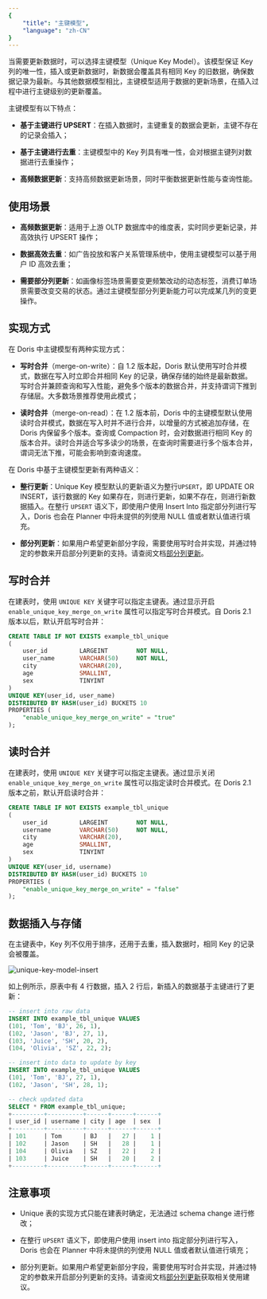 ```yaml
---
{
    "title": "主键模型",
    "language": "zh-CN"
}
---
```


<!-- 
Licensed to the Apache Software Foundation (ASF) under one
or more contributor license agreements.  See the NOTICE file
distributed with this work for additional information
regarding copyright ownership.  The ASF licenses this file
to you under the Apache License, Version 2.0 (the
"License"); you may not use this file except in compliance
with the License.  You may obtain a copy of the License at

  http://www.apache.org/licenses/LICENSE-2.0

Unless required by applicable law or agreed to in writing,
software distributed under the License is distributed on an
"AS IS" BASIS, WITHOUT WARRANTIES OR CONDITIONS OF ANY
KIND, either express or implied.  See the License for the
specific language governing permissions and limitations
under the License.
-->

当需要更新数据时，可以选择主键模型（Unique Key Model）。该模型保证 Key 列的唯一性，插入或更新数据时，新数据会覆盖具有相同 Key 的旧数据，确保数据记录为最新。与其他数据模型相比，主键模型适用于数据的更新场景，在插入过程中进行主键级别的更新覆盖。

主键模型有以下特点：

* **基于主键进行 UPSERT**：在插入数据时，主键重复的数据会更新，主键不存在的记录会插入；

* **基于主键进行去重**：主键模型中的 Key 列具有唯一性，会对根据主键列对数据进行去重操作；

* **高频数据更新**：支持高频数据更新场景，同时平衡数据更新性能与查询性能。

## 使用场景

* **高频数据更新**：适用于上游 OLTP 数据库中的维度表，实时同步更新记录，并高效执行 UPSERT 操作；

* **数据高效去重**：如广告投放和客户关系管理系统中，使用主键模型可以基于用户 ID 高效去重；

* **需要部分列更新**：如画像标签场景需要变更频繁改动的动态标签，消费订单场景需要改变交易的状态。通过主键模型部分列更新能力可以完成某几列的变更操作。

## 实现方式

在 Doris 中主键模型有两种实现方式：

* **写时合并**（merge-on-write）：自 1.2 版本起，Doris 默认使用写时合并模式，数据在写入时立即合并相同 Key 的记录，确保存储的始终是最新数据。写时合并兼顾查询和写入性能，避免多个版本的数据合并，并支持谓词下推到存储层。大多数场景推荐使用此模式；

* **读时合并**（merge-on-read）：在 1.2 版本前，Doris 中的主键模型默认使用读时合并模式，数据在写入时并不进行合并，以增量的方式被追加存储，在 Doris 内保留多个版本。查询或 Compaction 时，会对数据进行相同 Key 的版本合并。读时合并适合写多读少的场景，在查询时需要进行多个版本合并，谓词无法下推，可能会影响到查询速度。

在 Doris 中基于主键模型更新有两种语义：

* **整行更新**：Unique Key 模型默认的更新语义为整行`UPSERT`，即 UPDATE OR INSERT，该行数据的 Key 如果存在，则进行更新，如果不存在，则进行新数据插入。在整行 `UPSERT` 语义下，即使用户使用 Insert Into 指定部分列进行写入，Doris 也会在 Planner 中将未提供的列使用 NULL 值或者默认值进行填充。

* **部分列更新**：如果用户希望更新部分字段，需要使用写时合并实现，并通过特定的参数来开启部分列更新的支持。请查阅文档[部分列更新](../../data-operate/update/update-of-unique-model)。

## 写时合并

在建表时，使用 `UNIQUE KEY` 关键字可以指定主键表。通过显示开启 `enable_unique_key_merge_on_write` 属性可以指定写时合并模式。自 Doris 2.1 版本以后，默认开启写时合并：

```sql
CREATE TABLE IF NOT EXISTS example_tbl_unique
(
    user_id         LARGEINT        NOT NULL,
    user_name       VARCHAR(50)     NOT NULL,
    city            VARCHAR(20),
    age             SMALLINT,
    sex             TINYINT
)
UNIQUE KEY(user_id, user_name)
DISTRIBUTED BY HASH(user_id) BUCKETS 10
PROPERTIES (
    "enable_unique_key_merge_on_write" = "true"
);
```

## 读时合并

在建表时，使用 `UNIQUE KEY` 关键字可以指定主键表。通过显示关闭 `enable_unique_key_merge_on_write` 属性可以指定读时合并模式。在 Doris 2.1 版本之前，默认开启读时合并：

```sql
CREATE TABLE IF NOT EXISTS example_tbl_unique
(
    user_id         LARGEINT        NOT NULL,
    username        VARCHAR(50)     NOT NULL,
    city            VARCHAR(20),
    age             SMALLINT,
    sex             TINYINT
)
UNIQUE KEY(user_id, username)
DISTRIBUTED BY HASH(user_id) BUCKETS 10
PROPERTIES (
    "enable_unique_key_merge_on_write" = "false"
);
```

## 数据插入与存储

在主键表中，Key 列不仅用于排序，还用于去重，插入数据时，相同 Key 的记录会被覆盖。

![unique-key-model-insert](/images/table-desigin/unique-key-model-insert.png)

如上例所示，原表中有 4 行数据，插入 2 行后，新插入的数据基于主键进行了更新：

```sql
-- insert into raw data
INSERT INTO example_tbl_unique VALUES
(101, 'Tom', 'BJ', 26, 1),
(102, 'Jason', 'BJ', 27, 1),
(103, 'Juice', 'SH', 20, 2),
(104, 'Olivia', 'SZ', 22, 2);

-- insert into data to update by key
INSERT INTO example_tbl_unique VALUES
(101, 'Tom', 'BJ', 27, 1),
(102, 'Jason', 'SH', 28, 1);

-- check updated data
SELECT * FROM example_tbl_unique;
+---------+----------+------+------+------+
| user_id | username | city | age  | sex  |
+---------+----------+------+------+------+
| 101     | Tom      | BJ   |   27 |    1 |
| 102     | Jason    | SH   |   28 |    1 |
| 104     | Olivia   | SZ   |   22 |    2 |
| 103     | Juice    | SH   |   20 |    2 |
+---------+----------+------+------+------+
```

## 注意事项

* Unique 表的实现方式只能在建表时确定，无法通过 schema change 进行修改；

* 在整行 `UPSERT` 语义下，即使用户使用 insert into 指定部分列进行写入，Doris 也会在 Planner 中将未提供的列使用 NULL 值或者默认值进行填充；

* 部分列更新。如果用户希望更新部分字段，需要使用写时合并实现，并通过特定的参数来开启部分列更新的支持。请查阅文档[部分列更新](../../data-operate/update/update-of-unique-model)获取相关使用建议。
